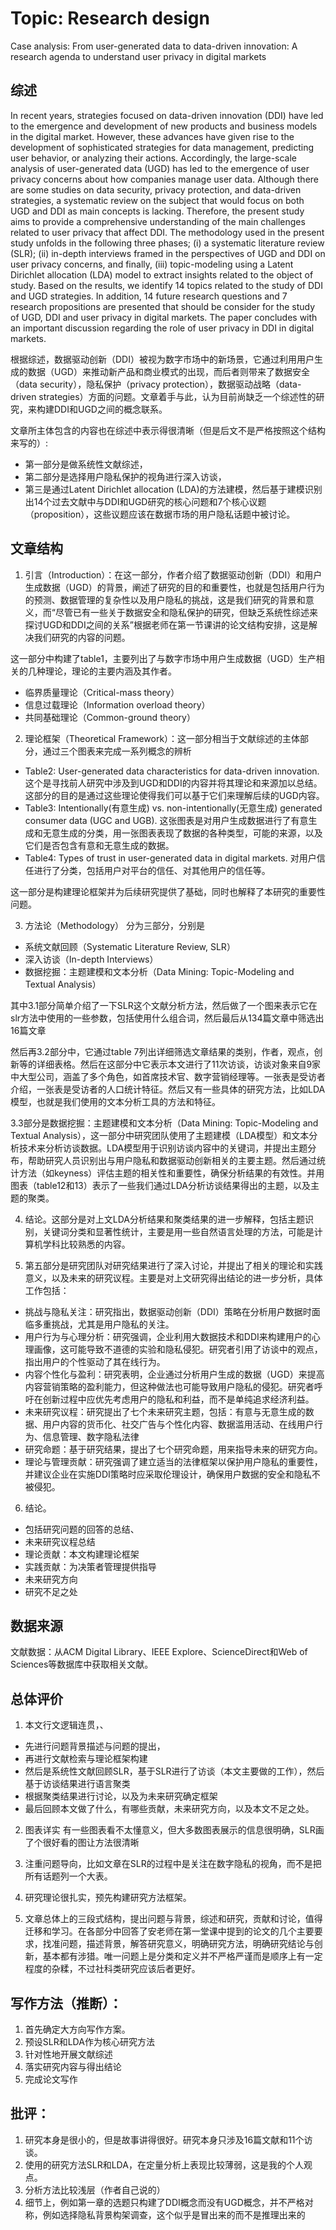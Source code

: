 # Topic: Research design
Case analysis: From user-generated data to data-driven innovation: A research agenda to understand user privacy in digital markets

## 综述
In recent years, strategies focused on data-driven innovation (DDI) have led to the emergence and development of new products and business models in the digital market. However, these advances have given rise to the development of sophisticated strategies for data management, predicting user behavior, or analyzing their actions. Accordingly, the large-scale analysis of user-generated data (UGD) has led to the emergence of user privacy concerns about how companies manage user data. Although there are some studies on data security, privacy protection, and data-driven strategies, a systematic review on the subject that would focus on both UGD and DDI as main concepts is lacking. Therefore, the present study aims to provide a comprehensive understanding of the main challenges related to user privacy that affect DDI. The methodology used in the present study unfolds in the following three phases; (i) a systematic literature review (SLR); (ii) in-depth interviews framed in the perspectives of UGD and DDI on user privacy concerns, and finally, (iii) topic-modeling using a Latent Dirichlet allocation (LDA) model to extract insights related to the object of study. Based on the results, we identify 14 topics related to the study of DDI and UGD strategies. In addition, 14 future research questions and 7 research propositions are presented that should be consider for the study of UGD, DDI and user privacy in digital markets. The paper concludes with an important discussion regarding the role of user privacy in DDI in digital markets.

根据综述，数据驱动创新（DDI）被视为数字市场中的新场景，它通过利用用户生成的数据（UGD）来推动新产品和商业模式的出现，而后者则带来了数据安全（data security），隐私保护（privacy protection），数据驱动战略（data-driven strategies）方面的问题。文章着手与此，认为目前尚缺乏一个综述性的研究，来构建DDI和UGD之间的概念联系。

文章所主体包含的内容也在综述中表示得很清晰（但是后文不是严格按照这个结构来写的）: 

- 第一部分是做系统性文献综述，
- 第二部分是选择用户隐私保护的视角进行深入访谈，
- 第三是通过Latent Dirichlet allocation (LDA)的方法建模，然后基于建模识别出14个过去文献中与DDI和UGD研究的核心问题和7个核心议题（proposition），这些议题应该在数据市场的用户隐私话题中被讨论。

## 文章结构

1. 引言（Introduction）：在这一部分，作者介绍了数据驱动创新（DDI）和用户生成数据（UGD）的背景，阐述了研究的目的和重要性，也就是包括用户行为的预测、数据管理的复杂性以及用户隐私的挑战，这是我们研究的背景和意义，而“尽管已有一些关于数据安全和隐私保护的研究，但缺乏系统性综述来探讨UGD和DDI之间的关系”根据老师在第一节课讲的论文结构安排，这是解决我们研究的内容的问题。

这一部分中构建了table1，主要列出了与数字市场中用户生成数据（UGD）生产相关的几种理论，理论的主要内涵及其作者。
- 临界质量理论（Critical-mass theory）
- 信息过载理论（Information overload theory）
- 共同基础理论（Common-ground theory）

2. 理论框架（Theoretical Framework）：这一部分相当于文献综述的主体部分，通过三个图表来完成一系列概念的辨析
- Table2: User-generated data characteristics for data-driven innovation. 这个是寻找前人研究中涉及到UGD和DDI的内容并将其理论和来源加以总结。这部分的目的是通过这些理论使得我们可以基于它们来理解后续的UGD内容。
- Table3: Intentionally(有意生成) vs. non-intentionally(无意生成) generated consumer data (UGC and UGB). 这张图表是对用户生成数据进行了有意生成和无意生成的分类，用一张图表表现了数据的各种类型，可能的来源，以及它们是否包含有意和无意生成的数据。
- Table4: Types of trust in user-generated data in digital markets. 对用户信任进行了分类，包括用户对平台的信任、对其他用户的信任等。

这一部分是构建理论框架并为后续研究提供了基础，同时也解释了本研究的重要性问题。

3. 方法论（Methodology）
分为三部分，分别是
- 系统文献回顾（Systematic Literature Review, SLR）
- 深入访谈（In-depth Interviews）
- 数据挖掘：主题建模和文本分析（Data Mining: Topic-Modeling and Textual Analysis）

其中3.1部分简单介绍了一下SLR这个文献分析方法，然后做了一个图来表示它在slr方法中使用的一些参数，包括使用什么组合词，然后最后从134篇文章中筛选出16篇文章

然后再3.2部分中，它通过table 7列出详细筛选文章结果的类别，作者，观点，创新等的详细表格。然后在这部分中它表示本文进行了11次访谈，访谈对象来自9家中大型公司，涵盖了多个角色，如首席技术官、数字营销经理等。一张表是受访者介绍，一张表是受访者的人口统计特征。然后又有一些具体的研究方法，比如LDA模型，也就是我们使用的文本分析工具的方法和特征。

3.3部分是数据挖掘：主题建模和文本分析（Data Mining: Topic-Modeling and Textual Analysis），这一部分中研究团队使用了主题建模（LDA模型）和文本分析技术来分析访谈数据。LDA模型用于识别访谈内容中的关键词，并提出主题分布，帮助研究人员识别出与用户隐私和数据驱动创新相关的主要主题。然后通过统计方法（如keyness）评估主题的相关性和重要性，确保分析结果的有效性。并用图表（table12和13）表示了一些我们通过LDA分析访谈结果得出的主题，以及主题的聚类。

4. 结论。这部分是对上文LDA分析结果和聚类结果的进一步解释，包括主题识别，关键词分类和显著性统计，主要是用一些自然语言处理的方法，可能是计算机学科比较熟悉的内容。

5. 第五部分是研究团队对研究结果进行了深入讨论，并提出了相关的理论和实践意义，以及未来的研究议程。主要是对上文研究得出结论的进一步分析，具体工作包括：
- 挑战与隐私关注：研究指出，数据驱动创新（DDI）策略在分析用户数据时面临多重挑战，尤其是用户隐私的关注。
- 用户行为与心理分析：研究强调，企业利用大数据技术和DDI来构建用户的心理画像，这可能导致不道德的实验和隐私侵犯。研究者引用了访谈中的观点，指出用户的个性驱动了其在线行为。
- 内容个性化与盈利：研究表明，企业通过分析用户生成的数据（UGD）来提高内容营销策略的盈利能力，但这种做法也可能导致用户隐私的侵犯。研究者呼吁在创新过程中应优先考虑用户的隐私和利益，而不是单纯追求经济利益。
- 未来研究议程：研究提出了七个未来研究主题，包括：有意与无意生成的数据、用户内容的货币化、社交广告与个性化内容、数据滥用活动、在线用户行为、信息管理、数字隐私法律
- 研究命题：基于研究结果，提出了七个研究命题，用来指导未来的研究方向。
- 理论与管理贡献：研究强调了建立适当的法律框架以保护用户隐私的重要性，并建议企业在实施DDI策略时应采取伦理设计，确保用户数据的安全和隐私不被侵犯。

6. 结论。
- 包括研究问题的回答的总结、
- 未来研究议程总结
- 理论贡献：本文构建理论框架
- 实践贡献：为决策者管理提供指导
- 未来研究方向
- 研究不足之处

## 数据来源
文献数据：从ACM Digital Library、IEEE Explore、ScienceDirect和Web of Sciences等数据库中获取相关文献。

## 总体评价
1. 本文行文逻辑连贯，、
- 先进行问题背景描述与问题的提出，
- 再进行文献检索与理论框架构建
- 然后是系统性文献回顾SLR，基于SLR进行了访谈（本文主要做的工作），然后基于访谈结果进行语言聚类
- 根据聚类结果进行讨论，以及为未来研究确定框架
- 最后回顾本文做了什么，有哪些贡献，未来研究方向，以及本文不足之处。

2. 图表详实
有一些图表看不太懂意义，但大多数图表展示的信息很明确，SLR画了个很好看的图让方法很清晰

3. 注重问题导向，比如文章在SLR的过程中是关注在数字隐私的视角，而不是把所有话题列一个大表。

4. 研究理论很扎实，预先构建研究方法框架。

5. 文章总体上的三段式结构，提出问题与背景，综述和研究，贡献和讨论，值得迁移和学习。在各部分中回答了安老师在第一堂课中提到的论文的几个主要要求，找准问题，描述背景，解答研究意义，明确研究方法，明确研究结论与创新，基本都有涉猎。唯一问题上是分类和定义并不严格严谨而是顺序上有一定程度的杂糅，不过社科类研究应该后者更好。

## 写作方法（推断）：
1. 首先确定大方向写作方案。
2. 预设SLR和LDA作为核心研究方法
3. 针对性地开展文献综述
4. 落实研究内容与得出结论
5. 完成论文写作

## 批评：
1. 研究本身是很小的，但是故事讲得很好。研究本身只涉及16篇文献和11个访谈。
2. 使用的研究方法SLR和LDA，在定量分析上表现比较薄弱，这是我的个人观点。
3. 分析方法比较浅层（作者自己说的）
4. 细节上，例如第一章的选题只构建了DDI概念而没有UGD概念，并不严格对称，例如选择隐私背景构架调查，这个似乎是冒出来的而不是推理出来的
